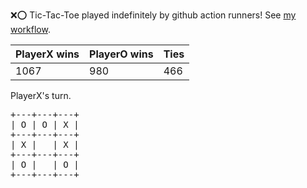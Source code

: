 :x::o: Tic-Tac-Toe played indefinitely by github action runners! See [my workflow](.github/workflows/play.yaml).

|PlayerX wins|PlayerO wins|Ties|
|-|-|-|
|1067|980|466|

PlayerX's turn.

<pre>
+---+---+---+
| O | O | X |
+---+---+---+
| X |   | X |
+---+---+---+
| O |   | O |
+---+---+---+
</pre>